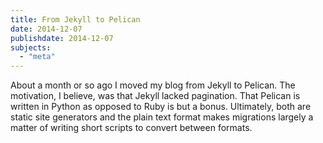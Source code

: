 ```yaml
---
title: From Jekyll to Pelican
date: 2014-12-07
publishdate: 2014-12-07
subjects:
  - "meta"
---
```


About a month or so ago I moved my blog from Jekyll to Pelican.  The motivation,
I believe, was that Jekyll lacked pagination.  That Pelican is written in Python
as opposed to Ruby is but a bonus.  Ultimately, both are static site generators
and the plain text format makes migrations largely a matter of writing short
scripts to convert between formats.
